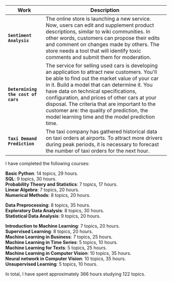 | Work | Description |
| --- | --- |
| **`Sentiment Analysis`** | The online store is launching a new service. Now, users can edit and supplement product descriptions, similar to wiki communities. In other words, customers can propose their edits and comment on changes made by others. The store needs a tool that will identify toxic comments and submit them for moderation. |
| **`Determining the cost of cars`** | The service for selling used cars is developing an application to attract new customers. You'll be able to find out the market value of your car in it. Build a model that can determine it. You have data on technical specifications, configuration, and prices of other cars at your disposal. The criteria that are important to the customer are: the quality of prediction, the model learning time and the model prediction time. |
| **`Taxi Demand Prediction`** | The taxi company has gathered historical data on taxi orders at airports. To attract more drivers during peak periods, it is necessary to forecast the number of taxi orders for the next hour. |

I have completed the following courses:

<b>Basic Python</b>: 14 topics, 29 hours.<br>
<b>SQL</b>: 9 topics, 30 hours.<br>
<b>Probability Theory and Statistics</b>: 7 topics, 17 hours.<br>
<b>Linear Algebra</b>: 7 topics, 20 hours.<br>
<b>Numerical Methods</b>: 8 topics, 20 hours.<br>

<b>Data Preprocessing</b>: 8 topics, 35 hours.<br>
<b>Exploratory Data Analysis</b>: 8 topics, 30 hours.<br>
<b>Statistical Data Analysis</b>: 9 topics, 20 hours.<br>

<b>Introduction to Machine Learning</b>: 7 topics, 20 hours.<br>
<b>Supervised Learning</b>: 8 topics, 20 hours.<br>
<b>Machine Learning in Business</b>: 7 topics, 25 hours.<br>
<b>Machine Learning in Time Series</b>: 5 topics, 10 hours.<br>
<b>Machine Learning for Texts</b>: 5 topics, 25 hours.<br>
<b>Machine Learning in Computer Vision</b>: 10 topics, 35 hours.<br>
<b>Neural network in Computer Vision</b>: 10 topics, 35 hours.<br>
<b>Unsupervised Learning</b>: 5 topics, 10 hours.<br>

In total, I have spent approximately 366 hours studying 122 topics.
